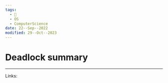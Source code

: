 ```yaml
---
tags:
  - 🌱
  - OS
  - ComputerScience
date: 22--Sep--2022
modified: 29--Oct--2023
---
```


# Deadlock summary



---
Links: 